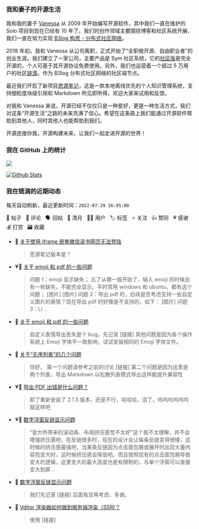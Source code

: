 ### 我和妻子的开源生活

我和我的妻子 [Vanessa](https://github.com/Vanessa219) 从 2009 年开始编写开源软件，其中我们一直在维护的 Solo 项目到现在已经有 10 年了。我们的创作领域主要围绕博客和社区系统开展，我们一直在努力实现 [B3log 构思 - 分布式社区网络](https://ld246.com/article/1546941897596)。

2018 年初，我和 Vanessa 从公司离职，正式开始了“全职做开源、自由职业者”的创业生涯。我们建立了一家公司，主要产品是 Sym 社区系统，它的[社区版](https://github.com/88250/symphony)是完全开源的，个人可基于其开源协议免费使用。另外，我们也运营着一个超过 5 万用户的社区[链滴](https://ld246.com)，作为 B3log 分布式社区网络的社区端节点。

最近我们开启了新项目[思源笔记](https://github.com/siyuan-note/siyuan)，这是一款本地离线优先的个人知识管理系统，支持细粒度块级引用和 Markdown 所见即所得，欢迎大家来试用和反馈。

对我和 Vanessa 来说，开源已经不仅仅只是一种爱好，更是一种生活方式，我们对这条“开源生活”之路的未来充满了信心。希望在这条路上我们能通过开源软件帮助到其他人，同时其他人也能帮助到我们。

开源连接你我，开源构建未来，让我们一起走进开源的世界！

### 我在 GitHub 上的统计

<a title="Hits" target="_blank" href="https://github.com/88250/88250"><img src="https://hits.b3log.org/88250/88250.svg"></a>

[![Github Stats](https://github-readme-stats.vercel.app/api?username=88250&theme=tokyonight&show_icons=true)](https://github.com/88250)

<!--events start -->

### 我在链滴的近期动态

每天自动刷新，最近更新时间：`2022-07-29 16:05:00`

📝 帖子 &nbsp; 💬 评论 &nbsp; 🗣 回帖 &nbsp; 🌙 清月 &nbsp; 👨‍💻 用户 &nbsp; 🏷️ 标签 &nbsp; ⭐️ 关注 &nbsp; 👍 赞同 &nbsp; 💗 感谢 &nbsp; 💰 打赏 &nbsp; 🗃 收藏

* 💬 [关于使用 iframe 嵌套微信读书网页无法登陆](https://ld246.com/article/1659022178722/comment/1659022788121#comments)

  > 思源笔记版本是？
* 💗📝 [关于 emoji 和 pdf 的一些问题](https://ld246.com/article/1659020863452)

  > 问题 1：emoji 显示缺失； 忘了从哪一版开始了，输入 emoji 的时候总有一些缺失，不能完全显示。平时常用 windows 和 ubuntu，都有这个问题； [图片] [图片] 问题 2：导出 pdf 时，后续是否考虑支持一些自定义图片的表情？现在导出 pdf 时好像是不支持的，如下： [图片] 问题 3：Li ..
* 💬 [关于 emoji 和 pdf 的一些问题](https://ld246.com/article/1659020863452/comment/1659021518539#comments)

  > 自定义表情导出丢失是个 bug，先记录 [链接] 其他问题是因为各个操作系统上 Emoji 字体不一致影响，试试安装相同的 Emoji 字体文件。
* 💬 [关于“无序列表”的几个问题](https://ld246.com/article/1659017329914/comment/1659020304319#comments)

  > 你好， 第一个问题请参考之前的讨论 [链接] 第二个问题是因为这里是两个列表，导出 Markdown 以松散列表模式导出这样能提升兼容性
* 💗💬 [导出 PDF 出错是什么问题？](https://ld246.com/article/1658843999482/comment/1659018409752#comments)

  > 卸了重新安装了 2.1.3 版本，还是不行，哈哈哈，泪了，呜呜呜呜呜呜 就这样吧
* 💗💬 [数字浮窗反链显示问题](https://ld246.com/article/1658849334361/comment/1658933466913#comments)

  > “变大所带来的滚动条、布局挤压感觉不太好”这个我不太理解，并不会增强挤压感吧，在反链很多时，现在的设计会让每条反链变得很矮，这时候的挤压感最强吧，当某条反链因为点击面包屑或展开时出现大量内容而变大时，这时候挤压感会降低吧。而且按照现有的点击面包屑导致变大的逻辑，这里变大的最大高度也是有限制的，与单个浮窗可以直接变大到屏 ..
* 💬 [数字浮窗反链显示问题](https://ld246.com/article/1658849334361/comment/1659016452691#comments)

  > 我们先记录 [链接] 后面有空再考虑，多谢。
* 💬 [Vditor 渲染器如何做到服务端渲染（SSR)？](https://ld246.com/article/1658977468147/comment/1659015702968#comments)

  > 使用 [链接]


<!--events end -->
